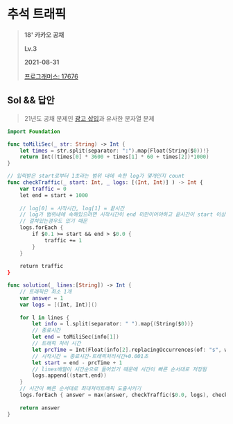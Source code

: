 # 추석 트래픽
> **18' 카카오 공채**
> 
> **Lv.3**
>
> **2021-08-31**
>
> [프로그래머스: 17676](https://programmers.co.kr/learn/courses/30/lessons/17676)


## Sol && 답안
> 21년도 공채 문제인 [광고 삽입](https://programmers.co.kr/learn/courses/30/lessons/72414)과 유사한 문자열 문제
```swift
import Foundation

func toMiliSec(_ str: String) -> Int {
    let times = str.split(separator: ":").map{Float(String($0))!}
    return Int((times[0] * 3600 + times[1] * 60 + times[2])*1000)
}

// 입력받은 start로부터 1초라는 범위 내에 속한 log가 몇개인지 count
func checkTraffic(_ start: Int, _ logs: [(Int, Int)] ) -> Int {
    var traffic = 0
    let end = start + 1000
    
    // log[0] = 시작시간, log[1] = 끝시간
    // log가 범위내에 속해있으려면 시작시간이 end 미만이어야하고 끝시간이 start 이상이어야한다
    // 걸쳐있는경우도 있기 때문
    logs.forEach {
        if $0.1 >= start && end > $0.0 {
            traffic += 1
        }
    }
    
    return traffic
}

func solution(_ lines:[String]) -> Int {
    // 트래픽은 최소 1개
    var answer = 1
    var logs = [(Int, Int)]()
    
    for l in lines {
        let info = l.split(separator: " ").map{(String($0))} 
        // 종료시간
        let end = toMiliSec(info[1])
        // 트래픽 처리 시간
        let prcTime = Int(Float(info[2].replacingOccurrences(of: "s", with: ""))!*1000)
        // 시작시간 = 종료시간-트래픽처리시간+0.001초
        let start = end - prcTime + 1
        // lines배열이 시간순으로 들어있기 때문에 시간이 빠른 순서대로 저장됨
        logs.append((start,end))
    }
    // 시간이 빠른 순서대로 최대처리트래픽 도출시키기    
    logs.forEach { answer = max(answer, checkTraffic($0.0, logs), checkTraffic($0.1, logs)) }
    
    return answer
}


```